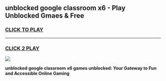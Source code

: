 
## unblocked google classroom x6 - Play Unblocked Gmaes & Free
<h3>
<a href="https://news.freeplayer.one?title=unblocked_google_classroom_x6&ref=16F">CLICK TO PLAY</a></h3>
<hr>

<h3>
<a href="https://news.freeplayer.one?title=unblocked_google_classroom_x6&ref=16F">CLICK 2 PLAY</a>
  
</h3>

<a href="https://news.freeplayer.one?title=unblocked_google_classroom_x6&ref=16F/"><img src="https://clearcache.store/games.png"></a>


**unblocked google classroom x6 games unblocked: Your Gateway to Fun and Accessible Online Gaming**
